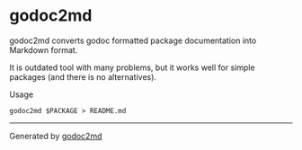 

# godoc2md
godoc2md converts godoc formatted package documentation into Markdown format.

It is outdated tool with many problems, but it works well for simple packages (and there is no alternatives).

Usage


	godoc2md $PACKAGE > README.md






- - -
Generated by [godoc2md](http://github.com/gruzovator/godoc2md)
